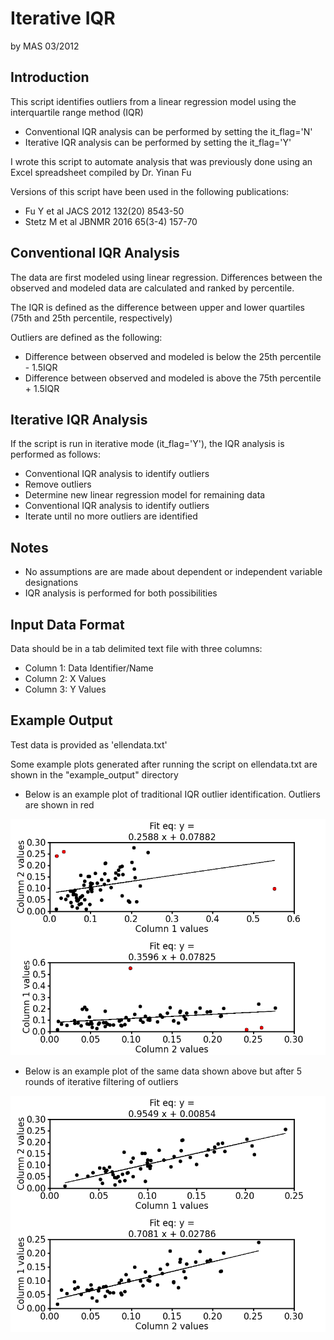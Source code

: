 # Iterative IQR

by MAS
03/2012

## Introduction

This script identifies outliers from a linear regression model using the interquartile range method (IQR)

* Conventional IQR analysis can be performed by setting the it_flag='N'
* Iterative IQR analysis can be performed by setting the it_flag='Y'

I wrote this script to automate analysis that was previously done using an Excel spreadsheet compiled by Dr. Yinan Fu

Versions of this script have been used in the following publications:

* Fu Y et al JACS 2012 132(20) 8543-50
* Stetz M et al JBNMR 2016 65(3-4) 157-70

## Conventional IQR Analysis

The data are first modeled using linear regression. Differences between the observed and modeled data are calculated and ranked by percentile.

The IQR is defined as the difference between upper and lower quartiles (75th and 25th percentile, respectively)

Outliers are defined as the following:

* Difference between observed and modeled is below the 25th percentile - 1.5IQR
* Difference between observed and modeled is above the 75th percentile + 1.5IQR

## Iterative IQR Analysis

If the script is run in iterative mode (it_flag='Y'), the IQR analysis is performed as follows:

* Conventional IQR analysis to identify outliers
* Remove outliers 
* Determine new linear regression model for remaining data
* Conventional IQR analysis to identify outliers
* Iterate until no more outliers are identified

## Notes

* No assumptions are are made about dependent or independent variable designations
* IQR analysis is performed for both possibilities

## Input Data Format

Data should be in a tab delimited text file with three columns:
* Column 1: Data Identifier/Name
* Column 2: X Values
* Column 3: Y Values

## Example Output

Test data is provided as 'ellendata.txt'

Some example plots generated after running the script on ellendata.txt are shown in the "example_output" directory

* Below is an example plot of traditional IQR outlier identification. Outliers are shown in red

![](./example_output/conventional.png)

* Below is an example plot of the same data shown above but after 5 rounds of iterative filtering of outliers

![](./example_output/round5.png)
